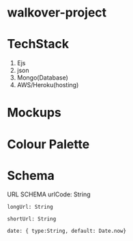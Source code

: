 # walkover-project
# TechStack
1. Ejs
2. json
3. Mongo(Database)
4. AWS/Heroku(hosting)

# Mockups

# Colour Palette

# Schema
URL SCHEMA
    urlCode: String
    
    longUrl: String
    
    shortUrl: String
    
    date: { type:String, default: Date.now}
